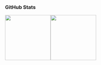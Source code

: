 ### GitHub Stats
<div align="start" style="display: flex;flex-wrap: nowrap;">
  <img height="150px" src="https://github-readme-stats.vercel.app/api?username=BacchoTerra&show_icons=true&theme=great-gatsby&hide=issues,contribs" />
  <img height="150px" src="https://github-readme-stats.vercel.app/api/top-langs/?username=BacchoTerra&layout=compact&theme=great-gatsby" />
</div>
